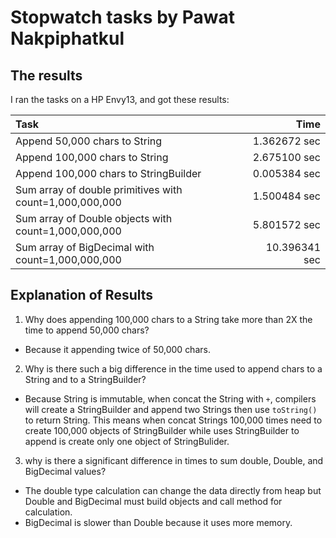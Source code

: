 # Stopwatch tasks by Pawat Nakpiphatkul

## The results

I ran the tasks on a HP Envy13, and got these results:

| Task                                                    | Time           |
|:------------------------------------------------------- | --------------:|
| Append 50,000 chars to String                           | 1.362672 sec   |
| Append 100,000 chars to String                          | 2.675100 sec   |
| Append 100,000 chars to StringBuilder                   | 0.005384 sec   |
| Sum array of double primitives with count=1,000,000,000 | 1.500484 sec   |
| Sum array of Double objects with count=1,000,000,000    | 5.801572 sec   |
| Sum array of BigDecimal with count=1,000,000,000        | 10.396341 sec  |

## Explanation of Results

1. Why does appending 100,000 chars to a String take more than 2X the time to append 50,000 chars?
  * Because it appending twice of 50,000 chars.
2. Why is there such a big difference in the time used to append chars to a String and to a StringBuilder?
  * Because String is immutable, when concat the String with `+`, compilers will create a StringBuilder and append two Strings then use `toString()` to return String. This means when concat Strings 100,000 times need to create 100,000 objects of StringBuilder while uses StringBuilder to append is create only one object of StringBulider. 
3. why is there a significant difference in times to sum double, Double, and BigDecimal values?
  * The double type calculation can change the data directly from heap but Double and BigDecimal must build objects and call method for calculation.
  * BigDecimal is slower than Double because it uses more memory.
